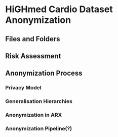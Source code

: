 # HiGHmed Cardio Dataset Anonymization

## Files and Folders


## Risk Assessment

## Anonymization Process

### Privacy Model

### Generalisation Hierarchies

### Anonymization in ARX

### Anonymization Pipeline(?)


